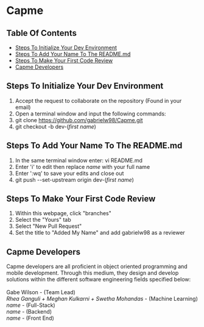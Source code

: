 # Capme

<!-- toc -->

## Table Of Contents<br/>
- [Steps To Initialize Your Dev Environment](#Steps-To-Initialize-Your-Dev-Environment)
- [Steps To Add Your Name To The README.md](#Steps-To-Add-Your-Name-To-The-README.md)
- [Steps To Make Your First Code Review](#Steps-To-Make-Your-First-Code-Review)
- [Capme Developers](#Capme-Developers)

## Steps To Initialize Your Dev Environment<br/>
1) Accept the request to collaborate on the repository (Found in your email)<br/>
2) Open a terminal window and input the following commands:
3) git clone https://github.com/gabrielw98/Capme.git<br/>
4) git checkout -b dev-(*first name*)<br/>

## Steps To Add Your Name To The README.md<br/>
1) In the same terminal window enter: vi README.md<br/>
2) Enter 'i' to edit then replace *name* with your full name<br/>
3) Enter ':wq' to save your edits and close out<br/>
4) git push --set-upstream origin dev-(*first name*)<br/>

## Steps To Make Your First Code Review<br/>
1) Within this webpage, click "branches"
2) Select the "Yours" tab
3) Select "New Pull Request"
4) Set the title to "Added My Name" and add gabrielw98 as a reviewer

## Capme Developers
Capme developers are all proficient in object oriented programming and mobile development. Through this medium, they design and develop solutions within the different software engineering fields specified below:<br/><br/>
Gabe Wilson - (Team Lead)<br/>
*Rhea Ganguli + Meghan Kulkarni + Swetha Mohandas* - (Machine Learning)<br/>
*name* - (Full-Stack)<br/>
*name* - (Backend)<br/>
*name* - (Front End)
